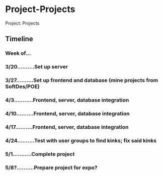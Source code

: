 # Project-Projects
Project: Projects

## Timeline
### Week of...
### 3/20..........Set up server
### 3/27..........Set up frontend and database (mine projects from SoftDes/POE)
### 4/3...........Frontend, server, database integration
### 4/10..........Frontend, server, database integration
### 4/17..........Frontend, server, database integration
### 4/24..........Test with user groups to find kinks; fix said kinks
### 5/1...........Complete project
### 5/8?..........Prepare project for expo?
